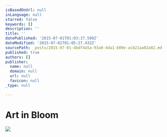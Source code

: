 ```yaml
---
isBasedOnUrl: null
inLanguage: null
starred: false
keywords: []
description: ''
title: ''
datePublished: '2015-07-01T01:03:37.509Z'
dateModified: '2015-07-01T01:05:27.432Z'
sourcePath: _posts/2015-07-01-4bdf4a5a-93a0-4da1-b09e-acb21aa02a82.md
published: true
authors: []
publisher:
  name: null
  domain: null
  url: null
  favicon: null
_type: null

---
```

# Art in Bloom
![](https://the-grid-user-content.s3-us-west-2.amazonaws.com/7c8dadd3-651b-4d12-8070-6ea218245c01.jpg)